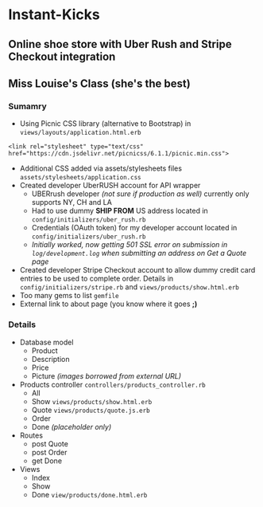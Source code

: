 # Instant-Kicks
## Online shoe store with Uber Rush and Stripe Checkout integration
## Miss Louise's Class (she's the best)

### Sumamry
* Using Picnic CSS library (alternative to Bootstrap) in `views/layouts/application.html.erb`
```
<link rel="stylesheet" type="text/css" href="https://cdn.jsdelivr.net/picnicss/6.1.1/picnic.min.css">
``` 
* Additional CSS added via assets/stylesheets files `assets/stylesheets/application.css`
* Created developer UberRUSH account for API wrapper
  * UBERrush developer *(not sure if production as well)* currently only supports NY, CH and LA
  * Had to use dummy **SHIP FROM** US address located in `config/initializers/uber_rush.rb`
  * Credentials (OAuth token) for my developer account located in `config/initializers/uber_rush.rb`
  * *Initially worked, now getting 501 SSL  error on submission in `log/development.log` when submitting an address on Get a Quote page*
* Created developer Stripe Checkout account to allow dummy credit card entries to be used to complete order.  Details in `config/initializers/stripe.rb` and `views/products/show.html.erb`
* Too many gems to list `gemfile`
* External link to about page (you know where it goes **;)**

### Details
* Database model
  * Product
  * Description
  * Price
  * Picture *(images borrowed from external URL)*
* Products controller `controllers/products_controller.rb`
  * All
  * Show `views/products/show.html.erb`
  * Quote `views/products/quote.js.erb`
  * Order
  * Done *(placeholder only)*
* Routes
  * post Quote
  * post Order
  * get Done
* Views
  * Index
  * Show
  * Done `view/products/done.html.erb`
